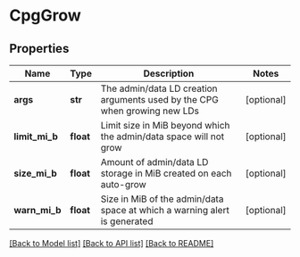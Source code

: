 # CpgGrow

## Properties
Name | Type | Description | Notes
------------ | ------------- | ------------- | -------------
**args** | **str** | The admin/data LD creation arguments used by the CPG when growing new LDs | [optional] 
**limit_mi_b** | **float** | Limit size in MiB beyond which the admin/data space will not grow | [optional] 
**size_mi_b** | **float** | Amount of admin/data LD storage in MiB created on each auto-grow | [optional] 
**warn_mi_b** | **float** | Size in MiB of the admin/data space at which a warning alert is generated | [optional] 

[[Back to Model list]](../README.md#documentation-for-models) [[Back to API list]](../README.md#documentation-for-api-endpoints) [[Back to README]](../README.md)


